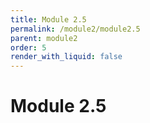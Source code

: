 ```yaml
---
title: Module 2.5
permalink: /module2/module2.5
parent: module2
order: 5
render_with_liquid: false
---
```


# Module 2.5
